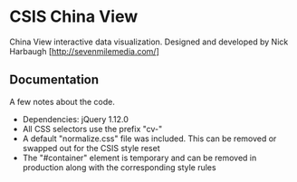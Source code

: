 # CSIS China View

China View interactive data visualization. Designed and developed by Nick Harbaugh [http://sevenmilemedia.com/]

## Documentation

A few notes about the code.

- Dependencies: jQuery 1.12.0
- All CSS selectors use the prefix "cv-"
- A default "normalize.css" file was included. This can be removed or swapped out for the CSIS style reset
- The "#container" element is temporary and can be removed in production along with the corresponding style rules
